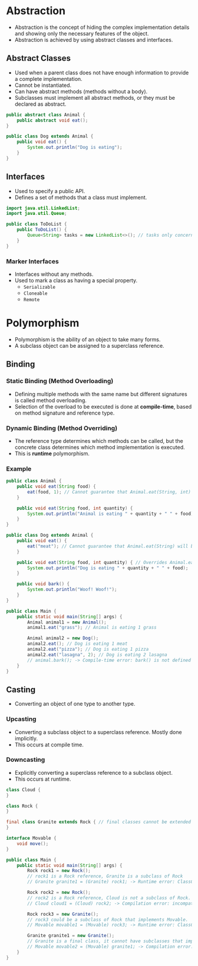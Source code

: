 # Abstraction

- Abstraction is the concept of hiding the complex implementation details and showing only the necessary features of the
  object.
- Abstraction is achieved by using abstract classes and interfaces.

## Abstract Classes

- Used when a parent class does not have enough information to provide a complete implementation.
- Cannot be instantiated.
- Can have abstract methods (methods without a body).
- Subclasses must implement all abstract methods, or they must be declared as abstract.

```java
public abstract class Animal {
    public abstract void eat();
}

public class Dog extends Animal {
    public void eat() {
        System.out.println("Dog is eating");
    }
}
```

## Interfaces

- Used to specify a public API.
- Defines a set of methods that a class must implement.

```java
import java.util.LinkedList;
import java.util.Queue;

public class ToDoList {
    public ToDoList() {
        Queue<String> tasks = new LinkedList<>(); // tasks only concerns with queue functionality
    }
}
```

### Marker Interfaces

- Interfaces without any methods.
- Used to mark a class as having a special property.
    - `Serializable`
    - `Cloneable`
    - `Remote`

# Polymorphism

- Polymorphism is the ability of an object to take many forms.
- A subclass object can be assigned to a superclass reference.

## Binding

### Static Binding (Method Overloading)

- Defining multiple methods with the same name but different signatures is called method overloading.
- Selection of the overload to be executed is done at **compile-time**, based on method signature and reference type.

### Dynamic Binding (Method Overriding)

- The reference type determines which methods can be called, but the concrete class determines which method
  implementation is executed.
- This is **runtime** polymorphism.

### Example

```java
public class Animal {
    public void eat(String food) {
        eat(food, 1); // Cannot guarantee that Animal.eat(String, int) will be called, could be overridden.
    }

    public void eat(String food, int quantity) {
        System.out.println("Animal is eating " + quantity + " " + food);
    }
}

public class Dog extends Animal {
    public void eat() {
        eat("meat"); // Cannot guarantee that Animal.eat(String) will be called, could be overridden.
    }

    public void eat(String food, int quantity) { // Overrides Animal.eat(String, int)
        System.out.println("Dog is eating " + quantity + " " + food);
    }

    public void bark() {
        System.out.println("Woof! Woof!");
    }
}

public class Main {
    public static void main(String[] args) {
        Animal animal1 = new Animal();
        animal1.eat("grass"); // Animal is eating 1 grass

        Animal animal2 = new Dog();
        animal2.eat(); // Dog is eating 1 meat
        animal2.eat("pizza"); // Dog is eating 1 pizza
        animal2.eat("lasagna", 2); // Dog is eating 2 lasagna
        // animal.bark(); -> Compile-time error: bark() is not defined in Animal
    }
}
```

## Casting

- Converting an object of one type to another type.

### Upcasting

- Converting a subclass object to a superclass reference. Mostly done implicitly.
- This occurs at compile time.

### Downcasting

- Explicitly converting a superclass reference to a subclass object.
- This occurs at runtime.

```java
class Cloud {
}

class Rock {
}

final class Granite extends Rock { // final classes cannot be extended
}

interface Movable {
    void move();
}

public class Main {
    public static void main(String[] args) {
        Rock rock1 = new Rock();
        // rock1 is a Rock reference, Granite is a subclass of Rock
        // Granite granite1 = (Granite) rock1; -> Runtime error: ClassCastException

        Rock rock2 = new Rock();
        // rock2 is a Rock reference, Cloud is not a subclass of Rock.
        // Cloud cloud1 = (Cloud) rock2; -> Compilation error: incompatible types

        Rock rock3 = new Granite();
        // rock3 could be a subclass of Rock that implements Movable.
        // Movable movable1 = (Movable) rock3; -> Runtime error: ClassCastException

        Granite granite1 = new Granite();
        // Granite is a final class, it cannot have subclasses that implement Movable.
        // Movable movable2 = (Movable) granite1; -> Compilation error: incompatible types
    }
}
```